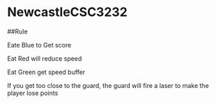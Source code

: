 # NewcastleCSC3232
##Rule

Eate Blue to Get score

Eat Red will reduce speed

Eat Green get speed buffer

If you get too close to the guard, the guard will fire a laser to make the player lose points
